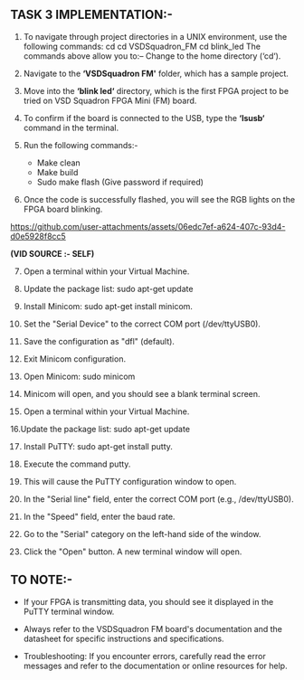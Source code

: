## TASK 3 IMPLEMENTATION:-

1. To navigate through project directories in a UNIX environment, use the following commands: cd cd VSDSquadron_FM cd blink_led The commands above allow you to:– Change to the home directory (‘cd‘).

2. Navigate to the **‘VSDSquadron FM'** folder, which has a sample project.

3.  Move into the **‘blink led‘** directory, which is the first FPGA project to be tried on VSD Squadron FPGA Mini (FM) board.

4. To confirm if the board is connected to the USB, type the **‘lsusb‘** command in the terminal.

5. Run the following commands:-

    - Make clean
    - Make build
    - Sudo make flash (Give password if required)

6. Once the code is successfully flashed, you will see the RGB lights on the FPGA board blinking.

https://github.com/user-attachments/assets/06edc7ef-a624-407c-93d4-d0e5928f8cc5

**(VID SOURCE :- SELF)**

7. Open a terminal within your Virtual Machine.

8. Update the package list: sudo apt-get update

9. Install Minicom: sudo apt-get install minicom. 

10. Set the "Serial Device" to the correct COM port (/dev/ttyUSB0).

11. Save the configuration as "dfl" (default).

12. Exit Minicom configuration.

13. Open Minicom: sudo minicom

14. Minicom will open, and you should see a blank terminal screen.

15. Open a terminal within your Virtual Machine.

16.Update the package list: sudo apt-get update

17. Install PuTTY: sudo apt-get install putty.

18. Execute the command putty.

19. This will cause the PuTTY configuration window to open.

20. In the "Serial line" field, enter the correct COM port (e.g., /dev/ttyUSB0).

21. In the "Speed" field, enter the baud rate.

22. Go to the "Serial" category on the left-hand side of the window.

23. Click the "Open" button. A new terminal window will open.

## TO NOTE:-

- If your FPGA is transmitting data, you should see it displayed in the PuTTY terminal window.

- Always refer to the VSDSquadron FM board's documentation and the datasheet for specific instructions and specifications.

- Troubleshooting: If you encounter errors, carefully read the error messages and refer to the documentation or online resources for help.
